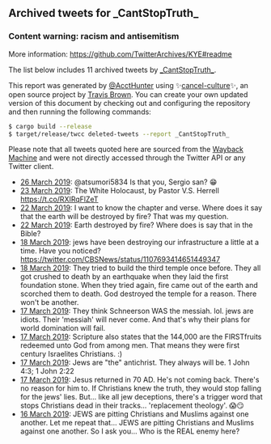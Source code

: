 ## Archived tweets for \_CantStopTruth\_
### Content warning: racism and antisemitism
More information: https://github.com/TwitterArchives/KYE#readme

The list below includes 11 archived tweets by
[\_CantStopTruth\_](https://twitter.com/_CantStopTruth_).




This report was generated by [@AcctHunter](https://twitter.com/accthunter) using ✨[cancel-culture](https://github.com/travisbrown/cancel-culture)✨,
an open source project by [Travis Brown](https://twitter.com/travisbrown). You can create your own
updated version of this document by checking out and configuring the repository and then running
the following commands:

```bash
$ cargo build --release
$ target/release/twcc deleted-tweets --report _CantStopTruth_
```

Please note that all tweets quoted here are sourced from the
[Wayback Machine](https://web.archive.org) and were not directly accessed through the Twitter API or
any Twitter client.



* [26 March 2019](https://web.archive.org/web/20190326122240/https://twitter.com/_CantStopTruth_/status/1110517422782595072): @atsumori5834 Is that you, Sergio san? 😁
* [23 March 2019](https://web.archive.org/web/20190323102806/https://twitter.com/_CantStopTruth_/status/1109401427519115264): The White Holocaust, by Pastor V.S. Herrell https://t.co/RXIRqFlZeT
* [22 March 2019](https://web.archive.org/web/20190322083731/https://twitter.com/_CantStopTruth_/status/1109011178418827264): I want to know the chapter and verse. Where does it say that the earth will be destroyed by fire? That was my question.
* [22 March 2019](https://web.archive.org/web/20190322073030/https://twitter.com/_CantStopTruth_/status/1108994310312259584): Earth destroyed by fire? Where does is say that in the Bible?
* [18 March 2019](https://web.archive.org/web/20190318192314/https://twitter.com/_CantStopTruth_/status/1107724129728450563): jews have been destroying our infrastructure a little at a time. Have you noticed? https://twitter.com/CBSNews/status/1107693414651449347
* [18 March 2019](https://web.archive.org/web/20190318005708/https://twitter.com/_CantStopTruth_/status/1107445772209905664): They tried to build the third temple once before. They all got crushed to death by an earthquake when they laid the first foundation stone. When they tried again, fire came out of the earth and scorched them to death. God destroyed the temple for a reason. There won't be another.
* [17 March 2019](https://web.archive.org/web/20190318005708/https://twitter.com/_CantStopTruth_/status/1107445772209905664): They think Schneerson WAS the messiah. lol. jews are idiots. Their 'messiah' will never come. And that's why their plans for world domination will fail.
* [17 March 2019](https://web.archive.org/web/20190318005708/https://twitter.com/_CantStopTruth_/status/1107445772209905664): Scripture also states that the 144,000 are the FIRSTfruits redeemed unto God from among men. That means they were first century Israelites Christians. :)
* [17 March 2019](https://web.archive.org/web/20190318005708/https://twitter.com/_CantStopTruth_/status/1107445772209905664): Jews are "the" antichrist. They always will be. 1 John 4:3; 1 John 2:22
* [17 March 2019](https://web.archive.org/web/20190318005708/https://twitter.com/_CantStopTruth_/status/1107445772209905664): Jesus returned in 70 AD. He's not coming back. There's no reason for him to. If Christians knew the truth, they would stop falling for the jews' lies. But... like all jew deceptions, there's a trigger word that stops Christians dead in their tracks... 'replacement theology'. 😱😏
* [16 March 2019](https://web.archive.org/web/20190318005708/https://twitter.com/_CantStopTruth_/status/1107445772209905664): JEWS are pitting Christians and Muslims against one another.  Let me repeat that...  JEWS are pitting Christians and Muslims against one another.  So I ask you...  Who is the REAL enemy here?

